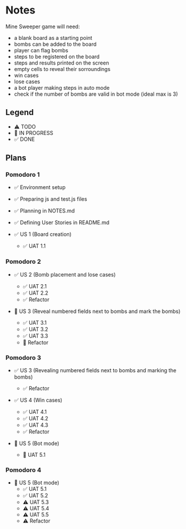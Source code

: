 # Notes

Mine Sweeper game will need:

- a blank board as a starting point
- bombs can be added to the board
- player can flag bombs
- steps to be registered on the board
- steps and results printed on the screen
- empty cells to reveal their sorroundings
- win cases
- lose cases
- a bot player making steps in auto mode
- check if the number of bombs are valid in bot mode (ideal max is 3)

## Legend

- ⚠ TODO
- 🚧 IN PROGRESS
- ✅ DONE

## Plans

### Pomodoro 1

- ✅ Environment setup
- ✅ Preparing js and test.js files
- ✅ Planning in NOTES.md
- ✅ Defining User Stories in README.md

- ✅ US 1 (Board creation)
  - ✅ UAT 1.1

### Pomodoro 2

- ✅ US 2 (Bomb placement and lose cases)

  - ✅ UAT 2.1
  - ✅ UAT 2.2
  - ✅ Refactor

- 🚧 US 3 (Reveal numbered fields next to bombs and mark the bombs)
  - ✅ UAT 3.1
  - ✅ UAT 3.2
  - ✅ UAT 3.3
  - 🚧 Refactor

### Pomodoro 3

- ✅ US 3 (Revealing numbered fields next to bombs and marking the bombs)

  - ✅ Refactor

- ✅ US 4 (Win cases)

  - ✅ UAT 4.1
  - ✅ UAT 4.2
  - ✅ UAT 4.3
  - ✅ Refactor

- 🚧 US 5 (Bot mode)
  - 🚧 UAT 5.1

### Pomodoro 4

- 🚧 US 5 (Bot mode)
  - ✅ UAT 5.1
  - ✅ UAT 5.2
  - ⚠ UAT 5.3
  - ⚠ UAT 5.4
  - ⚠ UAT 5.5
  - ⚠ Refactor
